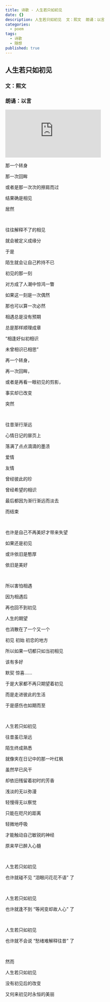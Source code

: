```yaml
---
title: 诗歌 - 人生若只如初见
date: {}
description: 人生若只如初见  文：熙文  朗诵：以言
categories:
  - poem
tags:
  - 诗歌
  - 随想
published: true
---
```

## 人生若只如初见
### 文：熙文
### 朗诵：以言

<iframe frameborder="0" src="https://v.qq.com/txp/iframe/player.html?vid=b0133yxltk4" allowFullScreen="true"></iframe>

那一个转身

那一次回眸

或者是那一次次的擦肩而过

结果确是相见

居然

&nbsp;

往往解释不了的相见

就会被定义成缘分

于是

陌生就会让自己矜持不已


初见的那一刻

对方成了人潮中惊鸿一瞥

如果这一刻是一次偶然

那也可以算一次必然

相遇总是没有预期

总是那样顺理成章

“相逢好似初相识

未曾相识已相思”


再一个转身，

再一次回眸，

或者是再看一眼初见的剪影，

事实却已改变

突然

&nbsp;

往昔渐行渐远

心情日记的扉页上

落满了点点滴滴的墨渍


爱情

友情

曾经彼此的珍

曾经希望的相识

最后都因为渐行渐远而淡去

而结束

&nbsp;

也许是自己不再美好才带来失望

如果还是初见

或许依旧是憨厚

依旧是美好

&nbsp;

所以害怕相遇

因为相遇后

再也回不到初见

人生的期望

也消散在了一个又一个

初见 初始 初恋的地方

所以如果一切都只如当初相见

该有多好

默契 惊喜……

于是大家都不再只期望着初见

而是走进彼此的生活

于是感伤也如期而至

&nbsp;

人生若只如初见

往昔虽已渐远

陌生终成熟悉

就像夹在日记中的那一叶红枫

虽然早已风干

却依旧残留着初时的芳香

浅淡的无以弥漫

轻慢得无以察觉

只能在咫尺的距离

轻微地呼吸

才能触动自己敏锐的神经

原来早已醉入心髓

&nbsp;

人生若只如初见

也许就碰不见 “泪眼问花花不语” 了

&nbsp;

人生若只如初见

也许就逢不到 “等闲变却故人心” 了

&nbsp;

人生若只如初见

也许就不会说 “愁绪难解释往昔” 了

&nbsp;

然而

人生若只如初见

没有初见后的改变

又何来初见时永恒的美丽
